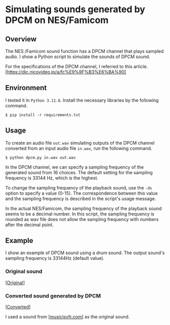 # Simulating sounds generated by DPCM on NES/Famicom

## Overview
The NES /Famicom sound function has a DPCM channel that plays sampled audio.
I show a Python script to simulate the sounds of DPCM sound.

For the specifications of the DPCM channel, I referred to this article.
[https://dic.nicovideo.jp/a/fc%E9%9F%B3%E6%BA%90]

## Environment
I tested it in `Python 3.11.6`.
Install the necessary libraries by the following command.
```
$ pip install -r requirements.txt
```

## Usage
To create an audio file `out.wav` simulating outputs of the DPCM channel converted from an input audio file `in.wav`, run the following command.
```
$ python dpcm.py in.wav out.wav
```
In the DPCM channel, we can specify a sampling frequency of the generated sound from 16 choices.
The default setting for the sampling frequency is 33144 Hz, which is the highest.

To change the sampling frequency of the playback sound, use the `-ds` option to specify a value (0-15).
The correspondence between this value and the sampling frequency is described in the script's usage message.

In the actual NES/Famicom, the sampling frequency of the playback sound seems to be a decimal number.
In this script, the sampling frequency is rounded as wav file does not allow the sampling frequency with numbers after the decimal point.


## Example
I show an example of DPCM sound using a drum sound.
The output sound's sampling frequency is 33144Hz (default value).

### Original sound
[[Original](https://soundcloud.com/uenewsar/loop01?utm_source=clipboard&utm_medium=text&utm_campaign=social_sharing)]

### Converted sound generated by DPCM
[[Converted](https://soundcloud.com/uenewsar/converted?utm_source=clipboard&utm_medium=text&utm_campaign=social_sharing)]

I used a sound from [[musicisvfr.com](http://musicisvfr.com)] as the original sound.
